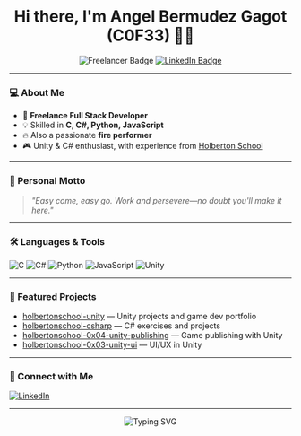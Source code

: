 <!-- Profile README for C0F33 -->

<h1 align="center">Hi there, I'm Angel Bermudez Gagot (C0F33) 👋🔥</h1>
<p align="center">
  <img src="https://img.shields.io/badge/Full%20Stack-Freelancer-blue" alt="Freelancer Badge"/>
  <a href="https://www.linkedin.com/in/angel-bermudez-gagot-678581108/">
    <img src="https://img.shields.io/badge/LinkedIn-Angel%20Bermudez%20Gagot-blue?logo=linkedin" alt="LinkedIn Badge"/>
  </a>
</p>

---

### 💻 About Me

- 🚀 **Freelance Full Stack Developer**  
- 💡 Skilled in **C, C#, Python, JavaScript**
- 🔥 Also a passionate **fire performer**
- 🎮 Unity & C# enthusiast, with experience from [Holberton School](https://www.holbertonschool.com/)

---

### 🌟 Personal Motto
> *"Easy come, easy go. Work and persevere—no doubt you'll make it here."*

---

### 🛠️ Languages & Tools

![C](https://img.shields.io/badge/C-00599C?style=flat&logo=c&logoColor=white)
![C#](https://img.shields.io/badge/C%23-239120?style=flat&logo=c-sharp&logoColor=white)
![Python](https://img.shields.io/badge/Python-3776AB?style=flat&logo=python&logoColor=white)
![JavaScript](https://img.shields.io/badge/JavaScript-F7DF1E?style=flat&logo=javascript&logoColor=black)
![Unity](https://img.shields.io/badge/Unity-000000?style=flat&logo=unity&logoColor=white)

---

### 📌 Featured Projects

- [holbertonschool-unity](https://github.com/C0F33/holbertonschool-unity) — Unity projects and game dev portfolio
- [holbertonschool-csharp](https://github.com/C0F33/holbertonschool-csharp) — C# exercises and projects
- [holbertonschool-0x04-unity-publishing](https://github.com/C0F33/holbertonschool-0x04-unity-publishing) — Game publishing with Unity
- [holbertonschool-0x03-unity-ui](https://github.com/C0F33/holbertonschool-0x03-unity-ui) — UI/UX in Unity

---

### 🔗 Connect with Me

[![LinkedIn](https://img.shields.io/badge/LinkedIn-Angel%20Bermudez%20Gagot-blue?logo=linkedin)](https://www.linkedin.com/in/angel-bermudez-gagot-678581108/)

---

<p align="center">
  <img src="https://readme-typing-svg.demolab.com?font=Fira+Code&pause=1000&center=true&vCenter=true&width=435&lines=Keep+coding+%E2%9A%99%EF%B8%8F+Keep+performing+%F0%9F%94%A5" alt="Typing SVG" />
</p>
